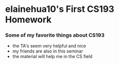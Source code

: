 # elainehua10's First CS193 Homework

### Some of my favorite things about CS193
- the TA's seem very helpful and nice
- my friends are also in this seminar
- the material will help me in the CS field
